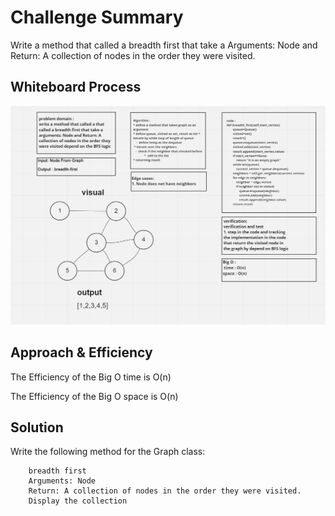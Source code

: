 # Challenge Summary

Write a method that called a breadth first that take a Arguments: Node and Return: A collection of nodes in the order they were visited.

## Whiteboard Process

![code36](code36.PNG)

## Approach & Efficiency

The Efficiency of the Big O time is O(n)

The Efficiency of the Big O space is O(n)

## Solution

Write the following method for the Graph class:

        breadth first
        Arguments: Node
        Return: A collection of nodes in the order they were visited.
        Display the collection




